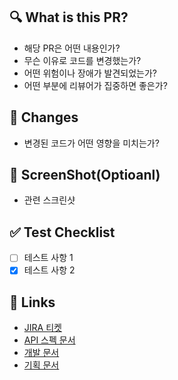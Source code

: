 ## 🔍 What is this PR?
- 해당 PR은 어떤 내용인가?
- 무슨 이유로 코드를 변경했는가?
- 어떤 위험이나 장애가 발견되었는가?
- 어떤 부분에 리뷰어가 집중하면 좋은가?

## 📝 Changes
- 변경된 코드가 어떤 영향을 미치는가?

## 📸 ScreenShot(Optioanl)
- 관련 스크린샷

## ✅ Test Checklist
- [ ] 테스트 사항 1
- [x] 테스트 사항 2

## 🔗 Links
- [JIRA 티켓]()
- [API 스펙 문서](http://wikiaddress.com/)
- [개발 문서](http://wikiaddress.com/)
- [기획 문서](http://wikiaddress.com/)
